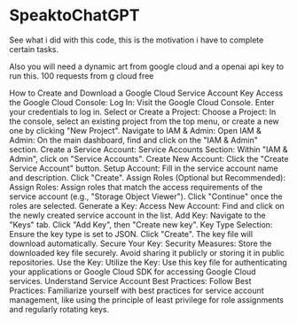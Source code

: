 # SpeaktoChatGPT

See what i did with this code, this is the motivation i have to complete certain tasks.

Also you will need a dynamic art from google cloud and a openai api key to run this. 100 requests from g cloud free

How to Create and Download a Google Cloud Service Account Key
Access the Google Cloud Console:
Log In:
Visit the Google Cloud Console.
Enter your credentials to log in.
Select or Create a Project:
Choose a Project:
In the console, select an existing project from the top menu, or create a new one by clicking "New Project".
Navigate to IAM & Admin:
Open IAM & Admin:
On the main dashboard, find and click on the "IAM & Admin" section.
Create a Service Account:
Service Accounts Section:
Within "IAM & Admin", click on "Service Accounts".
Create New Account:
Click the "Create Service Account" button.
Setup Account:
Fill in the service account name and description.
Click "Create".
Assign Roles (Optional but Recommended):
Assign Roles:
Assign roles that match the access requirements of the service account (e.g., "Storage Object Viewer").
Click "Continue" once the roles are selected.
Generate a Key:
Access New Account:
Find and click on the newly created service account in the list.
Add Key:
Navigate to the "Keys" tab.
Click "Add Key", then "Create new key".
Key Type Selection:
Ensure the key type is set to JSON.
Click "Create". The key file will download automatically.
Secure Your Key:
Security Measures:
Store the downloaded key file securely.
Avoid sharing it publicly or storing it in public repositories.
Use the Key:
Utilize the Key:
Use this key file for authenticating your applications or Google Cloud SDK for accessing Google Cloud services.
Understand Service Account Best Practices:
Follow Best Practices:
Familiarize yourself with best practices for service account management, like using the principle of least privilege for role assignments and regularly rotating keys.

